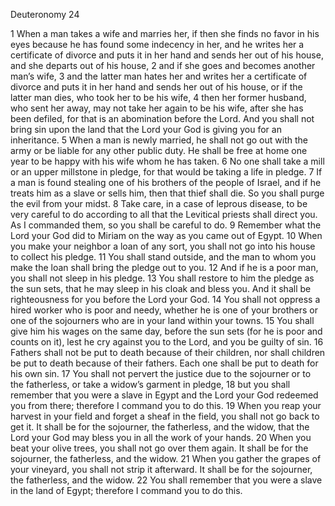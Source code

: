 Deuteronomy 24

1	When a man takes a wife and marries her, if then she finds no favor in his eyes because he has found some indecency in her, and he writes her a certificate of divorce and puts it in her hand and sends her out of his house, and she departs out of his house,
2	and if she goes and becomes another man’s wife,
3	and the latter man hates her and writes her a certificate of divorce and puts it in her hand and sends her out of his house, or if the latter man dies, who took her to be his wife,
4	then her former husband, who sent her away, may not take her again to be his wife, after she has been defiled, for that is an abomination before the Lord. And you shall not bring sin upon the land that the Lord your God is giving you for an inheritance.
5	When a man is newly married, he shall not go out with the army or be liable for any other public duty. He shall be free at home one year to be happy with his wife whom he has taken.
6	No one shall take a mill or an upper millstone in pledge, for that would be taking a life in pledge.
7	If a man is found stealing one of his brothers of the people of Israel, and if he treats him as a slave or sells him, then that thief shall die. So you shall purge the evil from your midst.
8	Take care, in a case of leprous disease, to be very careful to do according to all that the Levitical priests shall direct you. As I commanded them, so you shall be careful to do.
9	Remember what the Lord your God did to Miriam on the way as you came out of Egypt.
10	When you make your neighbor a loan of any sort, you shall not go into his house to collect his pledge.
11	You shall stand outside, and the man to whom you make the loan shall bring the pledge out to you.
12	And if he is a poor man, you shall not sleep in his pledge.
13	You shall restore to him the pledge as the sun sets, that he may sleep in his cloak and bless you. And it shall be righteousness for you before the Lord your God.
14	You shall not oppress a hired worker who is poor and needy, whether he is one of your brothers or one of the sojourners who are in your land within your towns.
15	You shall give him his wages on the same day, before the sun sets (for he is poor and counts on it), lest he cry against you to the Lord, and you be guilty of sin.
16	Fathers shall not be put to death because of their children, nor shall children be put to death because of their fathers. Each one shall be put to death for his own sin.
17	You shall not pervert the justice due to the sojourner or to the fatherless, or take a widow’s garment in pledge,
18	but you shall remember that you were a slave in Egypt and the Lord your God redeemed you from there; therefore I command you to do this.
19	When you reap your harvest in your field and forget a sheaf in the field, you shall not go back to get it. It shall be for the sojourner, the fatherless, and the widow, that the Lord your God may bless you in all the work of your hands.
20	When you beat your olive trees, you shall not go over them again. It shall be for the sojourner, the fatherless, and the widow.
21	When you gather the grapes of your vineyard, you shall not strip it afterward. It shall be for the sojourner, the fatherless, and the widow.
22	You shall remember that you were a slave in the land of Egypt; therefore I command you to do this.


